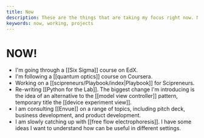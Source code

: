 ```yaml
---
title: Now
description: These are the things that are taking my focus right now. Mostly job hunting or new venture building
keywords: now, working, projects
---
```

# NOW!
- I'm going through a [[Six Sigma]] course on EdX. 
- I'm following a [[quantum optics]] course on Coursera. 
- Working on a [[scipreneurs/Playbook/index|Playbook]] for Scipreneurs. 
- Re-writing [[Python for the Lab]]. The biggest change I'm introducing is the idea of an alternative to the [[model view controller]] pattern, temporary title the [[device experiment view]].
- I am consulting [[Envue]] on a range of topics, including pitch deck, business development, and product development. 
- I am slowly catching up with [[free flow electrophoresis]]. I have some ideas I want to understand how can be useful in different settings. 